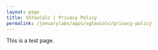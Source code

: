 ```yaml
---
layout: page
title: SGTaxCalc | Privacy Policy
permalink: /januarylabs/apps/sgtaxcalc/privacy-policy
---
```


<link rel="stylesheet" href="/assets/override.css">

This is a test page.
